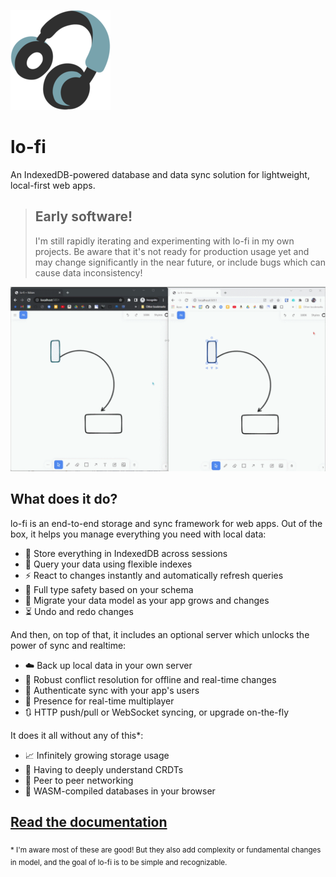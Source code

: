 ![lo-fi headphones logo](./docs/static/img/logo.png)

# lo-fi

An IndexedDB-powered database and data sync solution for lightweight, local-first web apps.

> ## Early software!
>
> I'm still rapidly iterating and experimenting with lo-fi in my own projects. Be aware that it's not ready for production usage yet and may change significantly in the near future, or include bugs which can cause data inconsistency!

![a gif of two whiteboards synchronized across windows](./docs/static/gif/tldraw.gif)

## What does it do?

lo-fi is an end-to-end storage and sync framework for web apps. Out of the box, it helps you manage everything you need with local data:

- 🏦 Store everything in IndexedDB across sessions
- 🔎 Query your data using flexible indexes
- ⚡ React to changes instantly and automatically refresh queries
- 🛟 Full type safety based on your schema
- 🧳 Migrate your data model as your app grows and changes
- ⏳ Undo and redo changes

And then, on top of that, it includes an optional server which unlocks the power of sync and realtime:

- ☁️ Back up local data in your own server
- 💢 Robust conflict resolution for offline and real-time changes
- 🛂 Authenticate sync with your app's users
- 👋 Presence for real-time multiplayer
- 🔃 HTTP push/pull or WebSocket syncing, or upgrade on-the-fly

It does it all without any of this\*:

- 📈 Infinitely growing storage usage
- 🤔 Having to deeply understand CRDTs
- 🤝 Peer to peer networking
- 🚄 WASM-compiled databases in your browser

## [Read the documentation](https://a-type.github.com/lo-fi)

<sub>\* I'm aware most of these are good! But they also add complexity or fundamental changes in model, and the goal of lo-fi is to be simple and recognizable.</sub>
